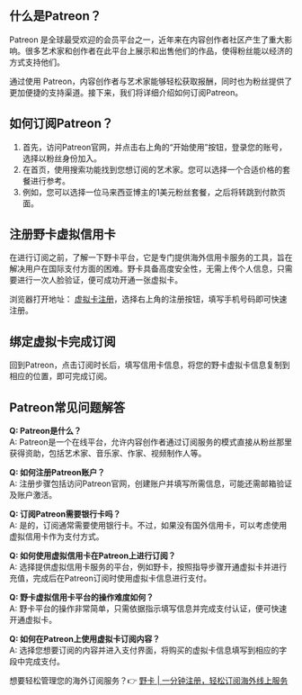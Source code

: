 ## 什么是Patreon？

Patreon 是全球最受欢迎的会员平台之一，近年来在内容创作者社区产生了重大影响。很多艺术家和创作者在此平台上展示和出售他们的作品，使得粉丝能以经济的方式支持他们。

通过使用 Patreon，内容创作者与艺术家能够轻松获取报酬，同时也为粉丝提供了更加便捷的支持渠道。接下来，我们将详细介绍如何订阅Patreon。

## 如何订阅Patreon？

1. 首先，访问Patreon官网，并点击右上角的“开始使用”按钮，登录您的账号，选择以粉丝身份加入。
2. 在首页，使用搜索功能找到您想订阅的艺术家。您可以选择一个合适价格的套餐进行参考。
3. 例如，您可以选择一位马来西亚博主的1美元粉丝套餐，之后将转跳到付款页面。

## 注册野卡虚拟信用卡

在进行订阅之前，了解一下野卡平台，它是专门提供海外信用卡服务的工具，旨在解决用户在国际支付方面的困难。野卡具备高度安全性，无需上传个人信息，只需要进行一次人脸验证，便可成功开通一张虚拟卡。

浏览器打开地址： [虚拟卡注册](https://bit.ly/bewildcard)，选择右上角的注册按钮，填写手机号码即可快速注册。

## 绑定虚拟卡完成订阅

回到Patreon，点击订阅时长后，填写信用卡信息，将您的野卡虚拟卡信息复制到相应的位置，即可完成订阅。

## Patreon常见问题解答

**Q: Patreon是什么？**  
A: Patreon是一个在线平台，允许内容创作者通过订阅服务的模式直接从粉丝那里获得资助，包括艺术家、音乐家、作家、视频制作人等。

**Q: 如何注册Patreon账户？**  
A: 注册步骤包括访问Patreon官网，创建账户并填写所需信息，可能还需邮箱验证及账户激活。

**Q: 订阅Patreon需要银行卡吗？**  
A: 是的，订阅通常需要使用银行卡。不过，如果没有国外信用卡，可以考虑使用虚拟信用卡作为支付方式。

**Q: 如何使用虚拟信用卡在Patreon上进行订阅？**  
A: 选择提供虚拟信用卡服务的平台，例如野卡，按照指导步骤开通虚拟卡并进行充值，完成后在Patreon订阅时使用虚拟卡信息进行支付。

**Q: 野卡虚拟信用卡平台的操作难度如何？**  
A: 野卡平台的操作非常简单，只需依据指示填写信息并完成支付认证，便可快速开通虚拟卡。

**Q: 如何在Patreon上使用虚拟卡订阅内容？**  
A: 选择您想要订阅的内容并进入支付界面，将购买的虚拟卡信息填写到相应的字段中完成支付。

想要轻松管理您的海外订阅服务？👉 [野卡 | 一分钟注册，轻松订阅海外线上服务](https://bit.ly/bewildcard)